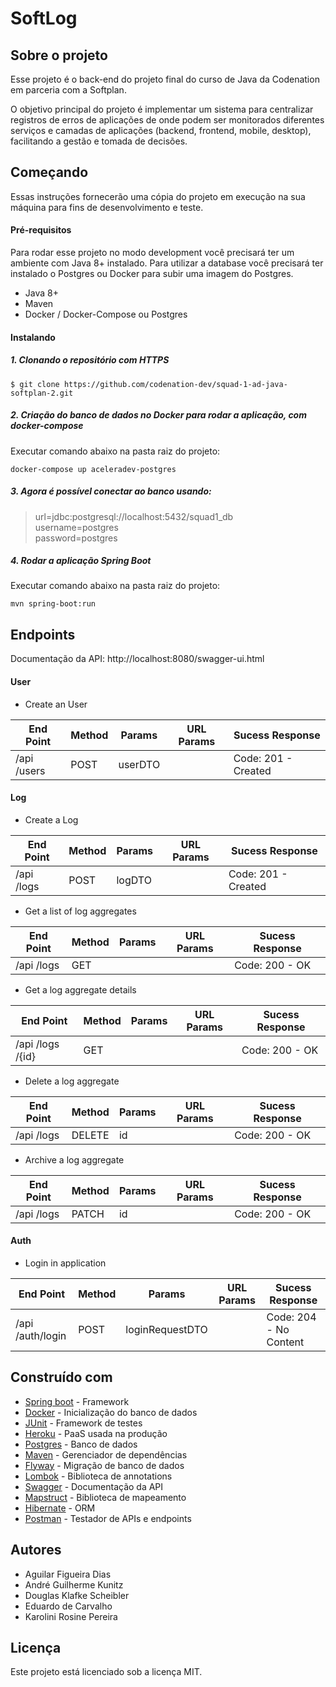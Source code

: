 # SoftLog

## Sobre o projeto
Esse projeto é o back-end do projeto final do curso de Java da Codenation em parceria com a Softplan.

O objetivo principal do projeto é implementar um sistema para centralizar registros de erros de aplicações de onde podem ser monitorados diferentes serviços e camadas de aplicações (backend, frontend, mobile, desktop), facilitando a gestão e tomada de decisões.

## Começando
Essas instruções fornecerão uma cópia do projeto em execução na sua máquina para fins de desenvolvimento e teste.

#### Pré-requisitos

Para rodar esse projeto no modo development você precisará ter um ambiente com Java 8+ instalado. Para utilizar a database você precisará ter instalado o Postgres ou Docker para subir uma imagem do Postgres.

- Java 8+
- Maven
- Docker / Docker-Compose ou Postgres

#### Instalando
##### 1. Clonando o repositório com HTTPS
`$ git clone https://github.com/codenation-dev/squad-1-ad-java-softplan-2.git`

##### 2. Criação do banco de dados no Docker para rodar a aplicação, com docker-compose  
Executar comando abaixo na pasta raiz do projeto:  

`docker-compose up aceleradev-postgres`

##### 3. Agora é possível conectar ao banco usando: 
>url=jdbc:postgresql://localhost:5432/squad1_db <br>
username=postgres <br>
password=postgres <br>

##### 4. Rodar a aplicação Spring Boot

Executar comando abaixo na pasta raiz do projeto:

`mvn spring-boot:run`


## Endpoints

Documentação da API: http://localhost:8080/swagger-ui.html

#### User

* Create an User

| End Point | Method | Params | URL Params | Sucess Response |
|-----------|--------|--------|------------|-----------------|
|/api /users|  POST  | userDTO|            |  Code: 201 - Created | 

#### Log

* Create a Log

| End Point | Method | Params | URL Params | Sucess Response | 
|-----------|--------|--------|------------|-----------------|
|/api /logs  |  POST  | logDTO |           | Code: 201 - Created  | 

* Get a list of log aggregates

| End Point | Method | Params | URL Params | Sucess Response |
|-----------|--------|--------|------------|-----------------|
|/api /logs  |  GET  |        |            | Code: 200 - OK  | 

* Get a log aggregate details 

| End Point | Method | Params | URL Params | Sucess Response |
|-----------|--------|--------|------------|-----------------|
|/api /logs /{id} |  GET  |        |       | Code: 200 - OK  | 

* Delete a log aggregate

| End Point | Method | Params | URL Params | Sucess Response | 
|-----------|--------|--------|------------|-----------------|
|/api /logs  | DELETE|   id   |            |  Code: 200 - OK | 

* Archive a log aggregate

| End Point | Method | Params | URL Params | Sucess Response | 
|-----------|--------|--------|------------|-----------------|
|/api /logs  | PATCH|   id   |            |  Code: 200 - OK | 

#### Auth

* Login in application

| End Point | Method | Params | URL Params | Sucess Response |
|------------|---------|----------|---------------|--------------------|
|/api /auth/login|POST |loginRequestDTO|          |  Code: 204 - No Content  | 


  ## Construído com
- [Spring boot]([https://spring.io/guides/gs/spring-boot/](https://spring.io)) - Framework
 - [Docker]([https://www.docker.com/](https://www.docker.com/)) - Inicialização do banco de dados
 - [JUnit]([https://junit.org/junit5/](https://junit.org/junit5/)) - Framework de testes
 - [Heroku]([https://www.heroku.com/](https://www.heroku.com/)) - PaaS usada na produção
 - [Postgres]([https://www.postgresql.org/](https://www.postgresql.org/)) - Banco de dados
 - [Maven]([https://maven.apache.org/](https://maven.apache.org/)) - Gerenciador de dependências
 - [Flyway]([https://flywaydb.org/](https://flywaydb.org/)) - Migração de banco de dados
 - [Lombok]([https://projectlombok.org/](https://projectlombok.org/)) - Biblioteca de annotations
 - [Swagger]([https://swagger.io/](https://swagger.io/)) - Documentação da API
 - [Mapstruct]([https://mapstruct.org/](https://mapstruct.org/)) - Biblioteca de mapeamento
 - [Hibernate]([https://hibernate.org/search/](https://hibernate.org/search/)) - ORM
 - [Postman](https://www.getpostman.com/) - Testador de APIs e endpoints
 

## Autores 

 - Aguilar Figueira Dias
 - André Guilherme Kunitz
 - Douglas Klafke Scheibler
 - Eduardo de Carvalho
 - Karolini Rosine Pereira
 
## Licença
  
Este projeto está licenciado sob a licença MIT.